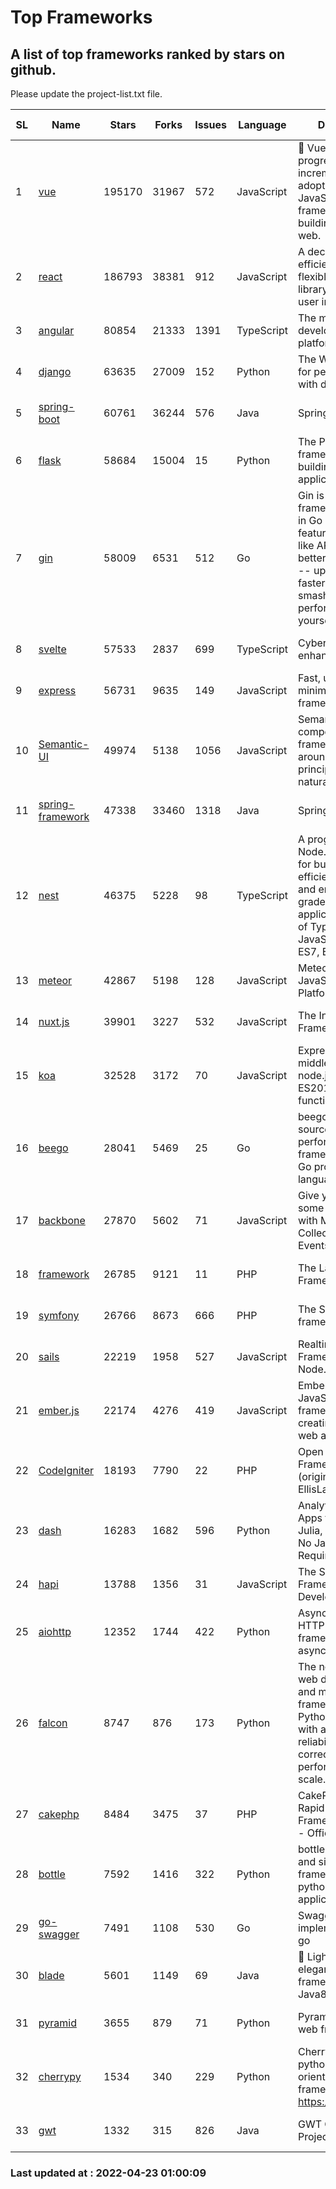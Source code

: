 # Top Frameworks
## A list of top frameworks ranked by stars on github.  
Please update the project-list.txt file.

| SL| Name  | Stars| Forks| Issues | Language | Description | Last Commit |
| --| ------| -----| ---- | ------ | -------- | ----------- | ----------- |
| 1 | [vue](https://github.com/vuejs/vue) | 195170 | 31967 | 572 | JavaScript | 🖖 Vue.js is a progressive, incrementally-adoptable JavaScript framework for building UI on the web. | 2022-02-22 18:38:12 |
| 2 | [react](https://github.com/facebook/react) | 186793 | 38381 | 912 | JavaScript | A declarative, efficient, and flexible JavaScript library for building user interfaces. | 2022-04-22 18:23:26 |
| 3 | [angular](https://github.com/angular/angular) | 80854 | 21333 | 1391 | TypeScript | The modern web developer’s platform | 2022-04-22 19:46:23 |
| 4 | [django](https://github.com/django/django) | 63635 | 27009 | 152 | Python | The Web framework for perfectionists with deadlines. | 2022-04-22 17:07:56 |
| 5 | [spring-boot](https://github.com/spring-projects/spring-boot) | 60761 | 36244 | 576 | Java | Spring Boot | 2022-04-21 11:33:03 |
| 6 | [flask](https://github.com/pallets/flask) | 58684 | 15004 | 15 | Python | The Python micro framework for building web applications. | 2022-04-08 18:06:32 |
| 7 | [gin](https://github.com/gin-gonic/gin) | 58009 | 6531 | 512 | Go | Gin is a HTTP web framework written in Go (Golang). It features a Martini-like API with much better performance -- up to 40 times faster. If you need smashing performance, get yourself some Gin. | 2022-04-21 10:21:46 |
| 8 | [svelte](https://github.com/sveltejs/svelte) | 57533 | 2837 | 699 | TypeScript | Cybernetically enhanced web apps | 2022-04-20 04:52:45 |
| 9 | [express](https://github.com/expressjs/express) | 56731 | 9635 | 149 | JavaScript | Fast, unopinionated, minimalist web framework for node. | 2022-03-21 02:59:20 |
| 10 | [Semantic-UI](https://github.com/Semantic-Org/Semantic-UI) | 49974 | 5138 | 1056 | JavaScript | Semantic is a UI component framework based around useful principles from natural language. | 2018-10-21 20:59:02 |
| 11 | [spring-framework](https://github.com/spring-projects/spring-framework) | 47338 | 33460 | 1318 | Java | Spring Framework | 2022-04-20 09:00:07 |
| 12 | [nest](https://github.com/nestjs/nest) | 46375 | 5228 | 98 | TypeScript | A progressive Node.js framework for building efficient, scalable, and enterprise-grade server-side applications on top of TypeScript & JavaScript (ES6, ES7, ES8) 🚀 | 2022-04-22 06:59:58 |
| 13 | [meteor](https://github.com/meteor/meteor) | 42867 | 5198 | 128 | JavaScript | Meteor, the JavaScript App Platform | 2022-04-11 18:03:52 |
| 14 | [nuxt.js](https://github.com/nuxt/nuxt.js) | 39901 | 3227 | 532 | JavaScript | The Intuitive Vue(2) Framework | 2021-12-17 13:20:07 |
| 15 | [koa](https://github.com/koajs/koa) | 32528 | 3172 | 70 | JavaScript | Expressive middleware for node.js using ES2017 async functions | 2022-04-06 16:09:57 |
| 16 | [beego](https://github.com/beego/beego) | 28041 | 5469 | 25 | Go | beego is an open-source, high-performance web framework for the Go programming language. | 2022-04-17 10:38:10 |
| 17 | [backbone](https://github.com/jashkenas/backbone) | 27870 | 5602 | 71 | JavaScript | Give your JS App some Backbone with Models, Views, Collections, and Events | 2022-02-26 00:31:21 |
| 18 | [framework](https://github.com/laravel/framework) | 26785 | 9121 | 11 | PHP | The Laravel Framework. | 2022-04-22 19:03:31 |
| 19 | [symfony](https://github.com/symfony/symfony) | 26766 | 8673 | 666 | PHP | The Symfony PHP framework | 2022-04-22 16:32:36 |
| 20 | [sails](https://github.com/balderdashy/sails) | 22219 | 1958 | 527 | JavaScript | Realtime MVC Framework for Node.js | 2022-03-19 01:23:36 |
| 21 | [ember.js](https://github.com/emberjs/ember.js) | 22174 | 4276 | 419 | JavaScript | Ember.js - A JavaScript framework for creating ambitious web applications | 2022-04-21 13:05:48 |
| 22 | [CodeIgniter](https://github.com/bcit-ci/CodeIgniter) | 18193 | 7790 | 22 | PHP | Open Source PHP Framework (originally from EllisLab) | 2022-03-03 13:29:55 |
| 23 | [dash](https://github.com/plotly/dash) | 16283 | 1682 | 596 | Python | Analytical Web Apps for Python, R, Julia, and Jupyter. No JavaScript Required. | 2022-04-22 21:21:23 |
| 24 | [hapi](https://github.com/hapijs/hapi) | 13788 | 1356 | 31 | JavaScript | The Simple, Secure Framework Developers Trust | 2022-04-20 02:29:34 |
| 25 | [aiohttp](https://github.com/aio-libs/aiohttp) | 12352 | 1744 | 422 | Python | Asynchronous HTTP client/server framework for asyncio and Python | 2022-04-21 10:18:11 |
| 26 | [falcon](https://github.com/falconry/falcon) | 8747 | 876 | 173 | Python | The no-nonsense web data plane API and microservices framework for Python developers, with a focus on reliability, correctness, and performance at scale. | 2022-04-09 10:56:54 |
| 27 | [cakephp](https://github.com/cakephp/cakephp) | 8484 | 3475 | 37 | PHP | CakePHP: The Rapid Development Framework for PHP - Official Repository | 2022-04-21 20:13:23 |
| 28 | [bottle](https://github.com/bottlepy/bottle) | 7592 | 1416 | 322 | Python | bottle.py is a fast and simple micro-framework for python web-applications. | 2022-03-01 21:05:57 |
| 29 | [go-swagger](https://github.com/go-swagger/go-swagger) | 7491 | 1108 | 530 | Go | Swagger 2.0 implementation for go | 2022-04-20 19:44:32 |
| 30 | [blade](https://github.com/lets-blade/blade) | 5601 | 1149 | 69 | Java | :rocket: Lightning fast and elegant mvc framework for Java8 | 2020-03-22 13:39:23 |
| 31 | [pyramid](https://github.com/Pylons/pyramid) | 3655 | 879 | 71 | Python | Pyramid - A Python web framework | 2022-03-13 22:49:13 |
| 32 | [cherrypy](https://github.com/cherrypy/cherrypy) | 1534 | 340 | 229 | Python | CherryPy is a pythonic, object-oriented HTTP framework.      https://cherrypy.dev | 2022-03-13 22:31:07 |
| 33 | [gwt](https://github.com/gwtproject/gwt) | 1332 | 315 | 826 | Java | GWT Open Source Project | 2022-04-18 21:34:40 |

### Last updated at : 2022-04-23 01:00:09
